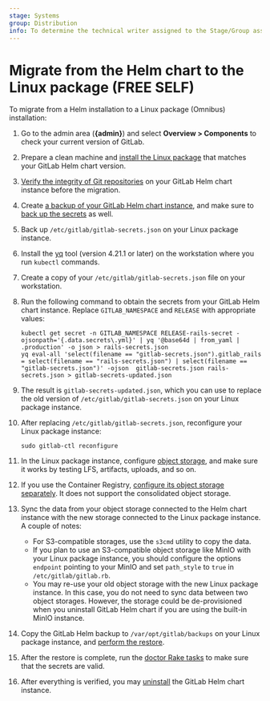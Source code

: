 ```yaml
---
stage: Systems
group: Distribution
info: To determine the technical writer assigned to the Stage/Group associated with this page, see https://about.gitlab.com/handbook/product/ux/technical-writing/#assignments
---
```


# Migrate from the Helm chart to the Linux package **(FREE SELF)**

To migrate from a Helm installation to a Linux package (Omnibus) installation:

1. Go to the admin area (**{admin}**) and select **Overview > Components** to
   check your current version of GitLab.
1. Prepare a clean machine and
   [install the Linux package](https://docs.gitlab.com/ee/update/package/index.html)
   that matches your GitLab Helm chart version.
1. [Verify the integrity of Git repositories](https://docs.gitlab.com/ee/administration/raketasks/check.html)
   on your GitLab Helm chart instance before the migration.
1. Create [a backup of your GitLab Helm chart instance](../../backup-restore/backup.md),
   and make sure to [back up the secrets](../../backup-restore/backup.md#back-up-the-secrets)
   as well.
1. Back up `/etc/gitlab/gitlab-secrets.json` on your Linux package instance.
1. Install the [yq](https://github.com/mikefarah/yq) tool (version 4.21.1 or later) on the workstation where you run `kubectl` commands.
1. Create a copy of your `/etc/gitlab/gitlab-secrets.json` file on your workstation.
1. Run the following command to obtain the secrets from your GitLab Helm chart instance.
   Replace `GITLAB_NAMESPACE` and `RELEASE` with appropriate values:

   ```shell
   kubectl get secret -n GITLAB_NAMESPACE RELEASE-rails-secret -ojsonpath='{.data.secrets\.yml}' | yq '@base64d | from_yaml | .production' -o json > rails-secrets.json
   yq eval-all 'select(filename == "gitlab-secrets.json").gitlab_rails = select(filename == "rails-secrets.json") | select(filename == "gitlab-secrets.json")' -ojson  gitlab-secrets.json rails-secrets.json > gitlab-secrets-updated.json
   ```

1. The result is `gitlab-secrets-updated.json`, which you can use to replace the old version of `/etc/gitlab/gitlab-secrets.json`
   on your Linux package instance.
1. After replacing `/etc/gitlab/gitlab-secrets.json`, reconfigure your Linux package instance:

   ```shell
   sudo gitlab-ctl reconfigure
   ```

1. In the Linux package instance, configure [object storage](https://docs.gitlab.com/ee/administration/object_storage.html),
   and make sure it works by testing LFS, artifacts, uploads, and so on.
1. If you use the Container Registry, [configure its object storage separately](https://docs.gitlab.com/ee/administration/packages/container_registry.html#use-object-storage). It does not support
   the consolidated object storage.
1. Sync the data from your object storage connected to the Helm chart instance with the new storage
   connected to the Linux package instance. A couple of notes:

   - For S3-compatible storages, use the `s3cmd` utility to copy the data.
   - If you plan to use an S3-compatible object storage like MinIO with your
     Linux package instance, you should configure the options `endpoint`
     pointing to your MinIO and set `path_style` to `true` in
     `/etc/gitlab/gitlab.rb`.
   - You may re-use your old object storage with the new Linux package instance. In this case, you
     do not need to sync data between two object storages. However, the storage could be de-provisioned when
     you uninstall GitLab Helm chart if you are using the built-in MinIO instance.

1. Copy the GitLab Helm backup to `/var/opt/gitlab/backups` on your Linux package instance, and
   [perform the restore](https://docs.gitlab.com/ee/administration/backup_restore/restore_gitlab.html#restore-for-linux-package-installations).
1. After the restore is complete, run the [doctor Rake tasks](https://docs.gitlab.com/ee/administration/raketasks/check.html)
   to make sure that the secrets are valid.
1. After everything is verified, you may [uninstall](../uninstall.md)
   the GitLab Helm chart instance.
